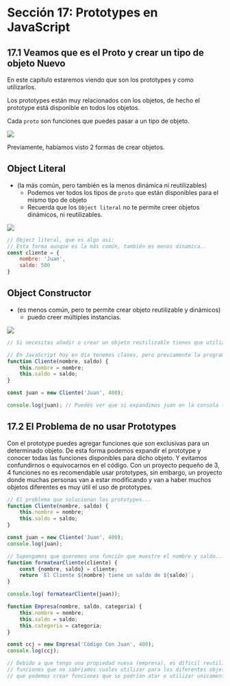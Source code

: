 # Sección 17: **Prototypes en JavaScript**

## 17.1 Veamos que es el Proto y crear un tipo de objeto Nuevo

En este capítulo estaremos viendo que son los prototypes y como utilizarlos. 

Los prototypes están muy relacionados con los objetos, de hecho el prototype está disponible en todos los objetos.

Cada `proto` son funciones que puedes pasar a un tipo de objeto. 

<img src="./img/section-17-1.png"/>

Previamente, habíamos visto 2 formas de crear objetos.

## Object Literal

- (la más común, pero también es la menos dinámica ni reutilizables)
    - Podemos ver todos los tipos de `proto` que están disponibles para el mismo tipo de objeto
    - Recuerda que los `Object literal` no te permite creer objetos dinámicos, ni reutilizables.
        
<img src="./img/section-17-2.png"/>
        

```jsx
// Object literal, que es algo asi:
// Esta forma aunque es la más común, también es menos dinamica..
const cliente = {
    nombre: 'Juan',
    saldo: 500
}
```

## Object Constructor

- (es menos común, pero te permite crear objeto reutilizable y dinámicos)
    - puedo creer múltiples instancias.
        
<img src="./img/section-17-3.png"/>
        

```jsx
// Si necesitas añadir o crear un objeto reutilizable tienes que utilizar un constructor de función

// En JavaScript hoy en día tenemos clases, pero previamente la programación orientada a objetos era de la siguiente forma:
function Cliente(nombre, saldo) {
    this.nombre = nombre;
    this.saldo = saldo;
}

const juan = new Cliente('Juan', 400);

console.log(juan); // Puedes ver que si expandimos juan en la consola tenemos algo llamado el Prototype...
```

## 17.2 El Problema de no usar Prototypes

Con el prototype puedes agregar funciones que son exclusivas para un determinado objeto.  De esta forma podemos expandir el prototype y conocer todas las funciones disponibles para dicho objeto. Y evitamos confundirnos o equivocarnos en el código. Con un proyecto pequeño de 3, 4 funciones no es recomendable usar prototypes, sin embargo, un proyecto donde muchas personas van a estar modificando y van a haber muchos objetos diferentes es muy útil el uso de prototypes.

```jsx
// El problema que solucionan los prototypes...
function Cliente(nombre, saldo) {
    this.nombre = nombre;
    this.saldo = saldo;
}

const juan = new Cliente('Juan', 400);
console.log(juan);

// Supongamos que queremos una función que muestre el nombre y saldo...
function formatearCliente(cliente) {
    const {nombre, saldo} = cliente;
    return `El Cliente ${nombre} tiene un saldo de ${saldo}`;
}

console.log( formatearCliente(juan));

function Empresa(nombre, saldo, categoria) {
    this.nombre = nombre;
    this.saldo = saldo;
    this.categoria = categoria;
}

const ccj = new Empresa('Código Con Juan', 400);
console.log(ccj);

// Debido a que tengo una propiedad nueva (empresa), es dificil reutilizar esa función, lo cual nos llevaria digamos a muchas
// funciones que no sabriamos cuales utilizar para los diferentes objetos, esa es una ventaja que nos dan los prototypes ya
// que podemos crear funciones que se podrían atar o utilizar unicamente con determinados objetos...
```


